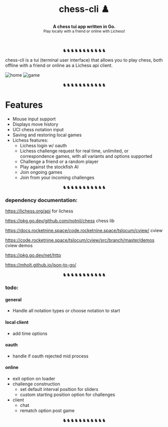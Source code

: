 <!-- # chess-cli ♟️ -->
<h1 align='center'>chess-cli ♟️</h1>
<p align="center">
  <b>A chess tui app written in Go.</b><br/>
  <sub>Play locally with a friend or online with Lichess!</a></sub>
</p>
<br />

<p align="center">♞♞♞♞♞♞♞♞♞♞♞</p>

chess-cli is a tui (terminal user interface) that allows you to play chess, both offline with a friend or online as a Lichess api client.



![home](https://user-images.githubusercontent.com/57846867/182972093-c9917d32-81c3-4ba5-a6ec-a783bf254f33.png)
![game](https://user-images.githubusercontent.com/42559123/183780181-a4cb62c0-8515-4371-8406-932e11e84f77.png)


<p align="center">♞♞♞♞♞♞♞♞♞♞♞</p>

# Features 

  
- Mouse input support 
- Displays move history
- UCI chess notation input
- Saving and restoring local games 
- Lichess features:
  - Lichess login w/ oauth
  - Lichess challenge request for real time, unlimited, or correspondence games, with all variants and options supported
  - Challenge a friend or a random player
  - Play against the stockfish AI
  - Join ongoing games
  - Join from your incoming challenges





<p align="center">♞♞♞♞♞♞♞♞♞♞♞</p>



### dependency documentation:

https://lichess.org/api for lichess

https://pkg.go.dev/github.com/notnil/chess  chess lib

https://docs.rocketnine.space/code.rocketnine.space/tslocum/cview/ cview

https://code.rocketnine.space/tslocum/cview/src/branch/master/demos cview demos

https://pkg.go.dev/net/http 

https://mholt.github.io/json-to-go/ 

<p align="center">♞♞♞♞♞♞♞♞♞♞♞</p>

### todo:

#### general 

- Handle all notation types or choose notation to start
  
#### local client 

- add time options
  
#### oauth

  - handle if oauth rejected mid process 

#### online 

- exit option on loader 
- challenge construction 
  - set default interval position for sliders
  - custom starting position option for challenges
- client
  - chat
  - rematch option post game
   
<p align="center">♞♞♞♞♞♞♞♞♞♞♞</p>

